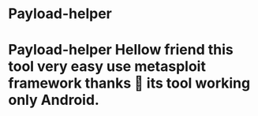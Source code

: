 # Payload-helper
# Payload-helper Hellow friend this tool very easy use metasploit framework thanks 🙏  its tool working only Android.                              
